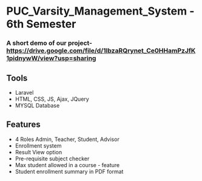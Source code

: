 # PUC_Varsity_Management_System - 6th Semester
### A short demo of our project- https://drive.google.com/file/d/1IbzaRQrynet_Ce0HHamPzJfK1pidnywW/view?usp=sharing
## Tools
- Laravel
- HTML, CSS, JS, Ajax, JQuery
- MYSQL Database

## Features
- 4 Roles Admin, Teacher, Student, Advisor
- Enrollment system
- Result View option
- Pre-requisite subject checker
- Max student allowed in a course - feature
- Student enrollment summary in PDF format
